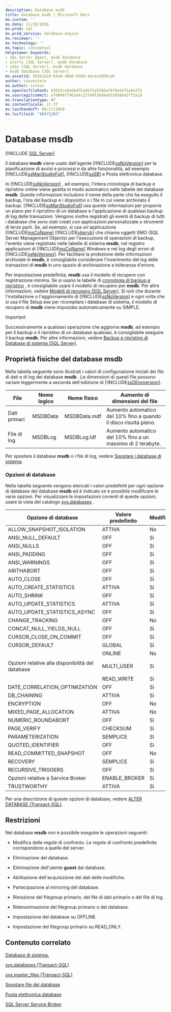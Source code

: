 ```yaml
---
description: Database msdb
title: Database msdb | Microsoft Docs
ms.custom: ''
ms.date: 11/10/2016
ms.prod: sql
ms.prod_service: database-engine
ms.reviewer: ''
ms.technology: ''
ms.topic: conceptual
helpviewer_keywords:
- SQL Server Agent, msdb database
- alerts [SQL Server], msdb database
- jobs [SQL Server], msdb database
- msdb database [SQL Server]
ms.assetid: 5032cb2d-65a0-40dd-b569-4dcecdd58ceb
author: stevestein
ms.author: sstein
ms.openlocfilehash: 02632ce64dbd7b10571e559daf8fde4475a4e37b
ms.sourcegitcommit: e700497f962e4c2274df16d9e651059b42ff1a10
ms.translationtype: HT
ms.contentlocale: it-IT
ms.lasthandoff: 08/17/2020
ms.locfileid: "88471203"
---
```

# <a name="msdb-database"></a>Database msdb
 [!INCLUDE [SQL Server](../../includes/applies-to-version/sqlserver.md)]

  Il database **msdb** viene usato dall'agente [!INCLUDE[ssNoVersion](../../includes/ssnoversion-md.md)] per la pianificazione di avvisi e processi e da altre funzionalità, ad esempio [!INCLUDE[ssManStudioFull](../../includes/ssmanstudiofull-md.md)], [!INCLUDE[ssSB](../../includes/sssb-md.md)] e Posta elettronica database.  
  
 In [!INCLUDE[ssNoVersion](../../includes/ssnoversion-md.md)] , ad esempio, l'intera cronologia di backup e ripristino online viene gestita in modo automatico nelle tabelle del database **msdb**. Queste informazioni includono il nome della parte che ha eseguito il backup, l'ora del backup e i dispositivi o i file in cui viene archiviato il backup. [!INCLUDE[ssManStudioFull](../../includes/ssmanstudiofull-md.md)] usa queste informazioni per proporre un piano per il ripristino di un database e l'applicazione di qualsiasi backup di log delle transazioni. Vengono inoltre registrati gli eventi di backup di tutti i database che sono stati creati con applicazioni personalizzate o strumenti di terze parti. Se, ad esempio, si usa un'applicazione [!INCLUDE[msCoName](../../includes/msconame-md.md)] [!INCLUDE[vbprvb](../../includes/vbprvb-md.md)] che chiama oggetti SMO (SQL Server Management Objects) per l'esecuzione di operazioni di backup, l'evento viene registrato nelle tabelle di sistema **msdb**, nel registro applicazioni di [!INCLUDE[msCoName](../../includes/msconame-md.md)] Windows e nel log degli errori di [!INCLUDE[ssNoVersion](../../includes/ssnoversion-md.md)]. Per facilitare la protezione delle informazioni archiviate in **msdb**, è consigliabile considerare l'inserimento del log delle transazioni di **msdb** in uno spazio di archiviazione a tolleranza d'errore.  
  
 Per impostazione predefinita, **msdb** usa il modello di recupero con registrazione minima. Se si usano le tabelle di [cronologia di backup e ripristino](../../relational-databases/backup-restore/backup-history-and-header-information-sql-server.md) , è consigliabile usare il modello di recupero per **msdb**. Per altre informazioni, vedere [Modelli di recupero &#40;SQL Server&#41;](../../relational-databases/backup-restore/recovery-models-sql-server.md). Si noti che durante l'installazione o l'aggiornamento di [!INCLUDE[ssNoVersion](../../includes/ssnoversion-md.md)] e ogni volta che si usa il file Setup.exe per ricompilare i database di sistema, il modello di recupero di **msdb** viene impostato automaticamente su SIMPLE.  
  
> [!IMPORTANT]  
>  Successivamente a qualsiasi operazione che aggiorna **msdb**, ad esempio per il backup o il ripristino di un database qualsiasi, è consigliabile eseguire il backup **msdb**. Per altre informazioni, vedere [Backup e ripristino di Database di sistema &#40;SQL Server&#41;](../../relational-databases/backup-restore/back-up-and-restore-of-system-databases-sql-server.md).  
  
## <a name="physical-properties-of-msdb"></a>Proprietà fisiche del database msdb  
 Nella tabella seguente sono illustrati i valori di configurazione iniziali dei file di dati e di log del database **msdb** . Le dimensioni di questi file possono variare leggermente a seconda dell'edizione di [!INCLUDE[ssDEnoversion](../../includes/ssdenoversion-md.md)].  
  
|File|Nome logico|Nome fisico|Aumento di dimensioni del file|  
|----------|------------------|-------------------|-----------------|  
|Dati primari|MSDBData|MSDBData.mdf|Aumento automatico del 10% fino a quando il disco risulta pieno.|  
|File di log|MSDBLog|MSDBLog.ldf|Aumento automatico del 10% fino a un massimo di 2 terabyte.|  
  
 Per spostare il database **msdb** o i file di log, vedere [Spostare i database di sistema](../../relational-databases/databases/move-system-databases.md).  
  
### <a name="database-options"></a>Opzioni di database  
 Nella tabella seguente vengono elencati i valori predefiniti per ogni opzione di database del database **msdb** ed è indicato se è possibile modificare le varie opzioni. Per visualizzare le impostazioni correnti di queste opzioni, usare la vista del catalogo [sys.databases](../../relational-databases/system-catalog-views/sys-databases-transact-sql.md) .  
  
|Opzione di database|Valore predefinito|Modificabile|  
|---------------------|-------------------|---------------------|  
|ALLOW_SNAPSHOT_ISOLATION|ATTIVA|No|  
|ANSI_NULL_DEFAULT|OFF|Sì|  
|ANSI_NULLS|OFF|Sì|  
|ANSI_PADDING|OFF|Sì|  
|ANSI_WARNINGS|OFF|Sì|  
|ARITHABORT|OFF|Sì|  
|AUTO_CLOSE|OFF|Sì|  
|AUTO_CREATE_STATISTICS|ATTIVA|Sì|  
|AUTO_SHRINK|OFF|Sì|  
|AUTO_UPDATE_STATISTICS|ATTIVA|Sì|  
|AUTO_UPDATE_STATISTICS_ASYNC|OFF|Sì|  
|CHANGE_TRACKING|OFF|No|  
|CONCAT_NULL_YIELDS_NULL|OFF|Sì|  
|CURSOR_CLOSE_ON_COMMIT|OFF|Sì|  
|CURSOR_DEFAULT|GLOBAL|Sì|  
|Opzioni relative alla disponibilità del database|ONLINE<br /><br /> MULTI_USER<br /><br /> READ_WRITE|No<br /><br /> Sì<br /><br /> Sì|  
|DATE_CORRELATION_OPTIMIZATION|OFF|Sì|  
|DB_CHAINING|ATTIVA|Sì|  
|ENCRYPTION|OFF|No|  
|MIXED_PAGE_ALLOCATION|ATTIVA|No|  
|NUMERIC_ROUNDABORT|OFF|Sì|  
|PAGE_VERIFY|CHECKSUM|Sì|  
|PARAMETERIZATION|SEMPLICE|Sì|  
|QUOTED_IDENTIFIER|OFF|Sì|  
|READ_COMMITTED_SNAPSHOT|OFF|No|  
|RECOVERY|SEMPLICE|Sì|  
|RECURSIVE_TRIGGERS|OFF|Sì|  
|Opzioni relative a Service Broker|ENABLE_BROKER|Sì|  
|TRUSTWORTHY|ATTIVA|Sì|  
  
 Per una descrizione di queste opzioni di database, vedere [ALTER DATABASE &#40;Transact-SQL&#41;](../../t-sql/statements/alter-database-transact-sql.md).  
  
## <a name="restrictions"></a>Restrizioni  
 Nel database **msdb** non è possibile eseguire le operazioni seguenti:  
  
-   Modifica delle regole di confronto. Le regole di confronto predefinite corrispondono a quelle del server.  
  
-   Eliminazione del database.  
  
-   Eliminazione dell'utente **guest** dal database.  
  
-   Abilitazione dell'acquisizione dei dati delle modifiche.  
  
-   Partecipazione al mirroring del database.  
  
-   Rimozione del filegroup primario, del file di dati primario o del file di log.  
  
-   Ridenominazione del filegroup primario o del database.  
  
-   Impostazione del database su OFFLINE.  
  
-   Impostazione del filegroup primario su READ_ONLY.  
  
## <a name="related-content"></a>Contenuto correlato  
 [Database di sistema.](../../relational-databases/databases/system-databases.md)  
  
 [sys.databases &#40;Transact-SQL&#41;](../../relational-databases/system-catalog-views/sys-databases-transact-sql.md)  
  
 [sys.master_files &#40;Transact-SQL&#41;](../../relational-databases/system-catalog-views/sys-master-files-transact-sql.md)  
  
 [Spostare file del database](../../relational-databases/databases/move-database-files.md)  
  
 [Posta elettronica database](../../relational-databases/database-mail/database-mail.md)  
  
 [SQL Server Service Broker](../../database-engine/configure-windows/sql-server-service-broker.md)  
  
  
